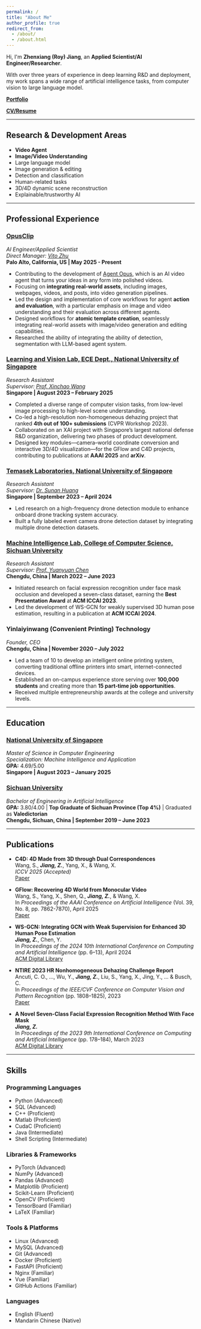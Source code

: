 ```yaml
---
permalink: /
title: "About Me"
author_profile: true
redirect_from: 
  - /about/
  - /about.html
---
```


Hi, I'm **Zhenxiang (Roy) Jiang**, an **Applied Scientist/AI Engineer/Researcher**.

With over three years of experience in deep learning R&D and deployment, my work spans a wide range of artificial intelligence tasks, from computer vision to large language model.

[**Portfolio**](/portfolio/)

[**CV/Resume**](/files/Resume_ZhenxiangJiang.pdf)

---

## **Research & Development Areas**
- **Video Agent**
- **Image/Video Understanding**
- Large language model
- Image generation & editing
- Detection and classification  
- Human-related tasks  
- 3D/4D dynamic scene reconstruction  
- Explainable/trustworthy AI  

---

## **Professional Experience**

### **[OpusClip](https://opus.pro)**
*AI Engineer/Applied Scientist*  
*Direct Manager: [Vito Zhu](https://www.linkedin.com/in/wenbo-zhu-9138a5125/)*  
**Palo Alto, California, US | May 2025 - Present**  
- Contributing to the development of [Agent Opus](https://www.opus.pro/agent), which is an AI video agent that turns your ideas in any form into polished videos.
- Focusing on **integrating real-world assets**, including images, webpages, videos, and posts, into video generation pipelines.
- Led the design and implementation of core workflows for agent **action and evaluation**, with a particular emphasis on image and video understanding and their evaluation across different agents.
- Designed workflows for **atomic template creation**, seamlessly integrating real-world assets with image/video generation and editing capabilities.
- Researched the ability of integrating the ability of detection, segmentation with LLM-based agent system.

### **[Learning and Vision Lab, ECE Dept., National University of Singapore](https://lv-nus.org/)**
*Research Assistant*  
*Supervisor: [Prof. Xinchao Wang](https://sites.google.com/site/sitexinchaowang/)*  
**Singapore | August 2023 – February 2025**  
- Completed a diverse range of computer vision tasks, from low-level image processing to high-level scene understanding.  
- Co-led a high-resolution non-homogeneous dehazing project that ranked **4th out of 100+ submissions** (CVPR Workshop 2023).  
- Collaborated on an XAI project with Singapore’s largest national defense R&D organization, delivering two phases of product development.  
- Designed key modules—camera–world coordinate conversion and interactive 3D/4D visualization—for the GFlow and C4D projects, contributing to publications at **AAAI 2025** and **arXiv**.  

### **[Temasek Laboratories, National University of Singapore](https://www.temasek-labs.nus.edu.sg/)**
*Research Assistant*  
*Supervisor: [Dr. Sunan Huang](https://temasek-labs.nus.edu.sg/program/program_flightsciencefault_tslhs.html)*  
**Singapore | September 2023 – April 2024**  
- Led research on a high-frequency drone detection module to enhance onboard drone tracking system accuracy.  
- Built a fully labeled event camera drone detection dataset by integrating multiple drone detection datasets.  

### **[Machine Intelligence Lab, College of Computer Science, Sichuan University](https://machineilab.org/)**
*Research Assistant*  
*Supervisor: [Prof. Yuanyuan Chen](https://cs.scu.edu.cn/info/1288/18965.htm)*  
**Chengdu, China | March 2022 – June 2023**  
- Initiated research on facial expression recognition under face mask occlusion and developed a seven-class dataset, earning the **Best Presentation Award** at **ACM ICCAI 2023**.  
- Led the development of WS-GCN for weakly supervised 3D human pose estimation, resulting in a publication at **ACM ICCAI 2024**.  

### **Yinlaiyinwang (Convenient Printing) Technology**
*Founder, CEO*  
**Chengdu, China | November 2020 – July 2022**  
- Led a team of 10 to develop an intelligent online printing system, converting traditional offline printers into smart, internet-connected devices.  
- Established an on-campus experience store serving over **100,000 students** and creating more than **15 part-time job opportunities**.  
- Received multiple entrepreneurship awards at the college and university levels.  

---

## **Education**

### **[National University of Singapore](https://www.nus.edu.sg/)**
*Master of Science in Computer Engineering*  
*Specialization: Machine Intelligence and Application*  
**GPA:** 4.69/5.00  
**Singapore | August 2023 – January 2025**

### **[Sichuan University](https://en.scu.edu.cn/)**
*Bachelor of Engineering in Artificial Intelligence*  
**GPA:** 3.80/4.00 | **Top Graduate of Sichuan Province (Top 4%)** | Graduated as **Valedictorian**  
**Chengdu, Sichuan, China | September 2019 – June 2023**

---

## **Publications**

- **C4D: 4D Made from 3D through Dual Correspondences**  
  Wang, S., **_Jiang, Z._**, Yang, X., & Wang, X.  
  *ICCV 2025 (Accepted)*  
  [Paper](https://arxiv.org/abs/2510.14960) 

- **GFlow: Recovering 4D World from Monocular Video**  
  Wang, S., Yang, X., Shen, Q., **_Jiang, Z._**, & Wang, X.  
  In *Proceedings of the AAAI Conference on Artificial Intelligence* (Vol. 39, No. 8, pp. 7862-7870), April 2025  
  [Paper](https://doi.org/10.1609/aaai.v39i8.32847)

- **WS-GCN: Integrating GCN with Weak Supervision for Enhanced 3D Human Pose Estimation**  
  **_Jiang, Z._**, Chen, Y.  
  In *Proceedings of the 2024 10th International Conference on Computing and Artificial Intelligence* (pp. 6–13), April 2024  
  [ACM Digital Library](https://dl.acm.org/doi/10.1145/3669754.3669756)

- **NTIRE 2023 HR Nonhomogeneous Dehazing Challenge Report**  
  Ancuti, C. O., …, Wu, Y., **_Jiang, Z._**, Liu, S., Yang, X., Jing, Y., … & Busch, C.  
  In *Proceedings of the IEEE/CVF Conference on Computer Vision and Pattern Recognition* (pp. 1808–1825), 2023  
  [Paper](https://openaccess.thecvf.com/content/CVPR2023W/NTIRE/papers/Ancuti_NTIRE_2023_HR_NonHomogeneous_Dehazing_Challenge_Report_CVPRW_2023_paper.pdf)  

- **A Novel Seven-Class Facial Expression Recognition Method With Face Mask**  
  **_Jiang, Z._**  
  In *Proceedings of the 2023 9th International Conference on Computing and Artificial Intelligence* (pp. 178–184), March 2023  
  [ACM Digital Library](https://dl.acm.org/doi/abs/10.1145/3594315.3594641)

---

## **Skills**

### **Programming Languages**
- Python (Advanced)  
- SQL (Advanced)  
- C++ (Proficient)  
- Matlab (Proficient)  
- CudaC (Proficient)  
- Java (Intermediate)  
- Shell Scripting (Intermediate)  

### **Libraries & Frameworks**
- PyTorch (Advanced)  
- NumPy (Advanced)  
- Pandas (Advanced)  
- Matplotlib (Proficient)  
- Scikit-Learn (Proficient)  
- OpenCV (Proficient)  
- TensorBoard (Familiar)  
- LaTeX (Familiar)  

### **Tools & Platforms**
- Linux (Advanced)  
- MySQL (Advanced)  
- Git (Advanced)  
- Docker (Proficient)  
- FastAPI (Proficient)  
- Nginx (Familiar)  
- Vue (Familiar)  
- GitHub Actions (Familiar)  

### **Languages**
- English (Fluent)  
- Mandarin Chinese (Native)
